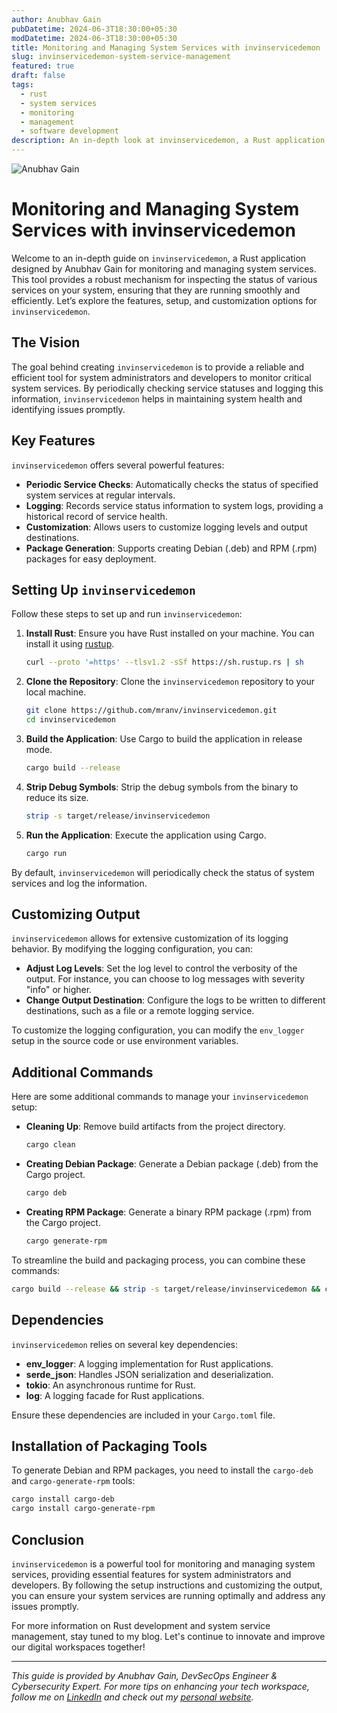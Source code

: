 ```yaml
---
author: Anubhav Gain
pubDatetime: 2024-06-3T18:30:00+05:30
modDatetime: 2024-06-3T18:30:00+05:30
title: Monitoring and Managing System Services with invinservicedemon
slug: invinservicedemon-system-service-management
featured: true
draft: false
tags:
  - rust
  - system services
  - monitoring
  - management
  - software development
description: An in-depth look at invinservicedemon, a Rust application designed for monitoring and managing system services, developed by Anubhav Gain.
---
```


<img src="/assets/blog-images/invinservicedemon.png" class="sm:w-full md:w-3/4 lg:w-1/2 mx-auto" alt="Anubhav Gain">

# Monitoring and Managing System Services with invinservicedemon

Welcome to an in-depth guide on `invinservicedemon`, a Rust application designed by Anubhav Gain for monitoring and managing system services. This tool provides a robust mechanism for inspecting the status of various services on your system, ensuring that they are running smoothly and efficiently. Let’s explore the features, setup, and customization options for `invinservicedemon`.

## The Vision

The goal behind creating `invinservicedemon` is to provide a reliable and efficient tool for system administrators and developers to monitor critical system services. By periodically checking service statuses and logging this information, `invinservicedemon` helps in maintaining system health and identifying issues promptly.

## Key Features

`invinservicedemon` offers several powerful features:

- **Periodic Service Checks**: Automatically checks the status of specified system services at regular intervals.
- **Logging**: Records service status information to system logs, providing a historical record of service health.
- **Customization**: Allows users to customize logging levels and output destinations.
- **Package Generation**: Supports creating Debian (.deb) and RPM (.rpm) packages for easy deployment.

## Setting Up `invinservicedemon`

Follow these steps to set up and run `invinservicedemon`:

1. **Install Rust**: Ensure you have Rust installed on your machine. You can install it using [rustup](https://rustup.rs/).

   ```bash
   curl --proto '=https' --tlsv1.2 -sSf https://sh.rustup.rs | sh
   ```

2. **Clone the Repository**: Clone the `invinservicedemon` repository to your local machine.

   ```bash
   git clone https://github.com/mranv/invinservicedemon.git
   cd invinservicedemon
   ```

3. **Build the Application**: Use Cargo to build the application in release mode.

   ```bash
   cargo build --release
   ```

4. **Strip Debug Symbols**: Strip the debug symbols from the binary to reduce its size.

   ```bash
   strip -s target/release/invinservicedemon
   ```

5. **Run the Application**: Execute the application using Cargo.

   ```bash
   cargo run
   ```

By default, `invinservicedemon` will periodically check the status of system services and log the information.

## Customizing Output

`invinservicedemon` allows for extensive customization of its logging behavior. By modifying the logging configuration, you can:

- **Adjust Log Levels**: Set the log level to control the verbosity of the output. For instance, you can choose to log messages with severity "info" or higher.
- **Change Output Destination**: Configure the logs to be written to different destinations, such as a file or a remote logging service.

To customize the logging configuration, you can modify the `env_logger` setup in the source code or use environment variables.

## Additional Commands

Here are some additional commands to manage your `invinservicedemon` setup:

- **Cleaning Up**: Remove build artifacts from the project directory.

  ```bash
  cargo clean
  ```

- **Creating Debian Package**: Generate a Debian package (.deb) from the Cargo project.

  ```bash
  cargo deb
  ```

- **Creating RPM Package**: Generate a binary RPM package (.rpm) from the Cargo project.

  ```bash
  cargo generate-rpm
  ```

To streamline the build and packaging process, you can combine these commands:

```bash
cargo build --release && strip -s target/release/invinservicedemon && cargo deb && cargo generate-rpm
```

## Dependencies

`invinservicedemon` relies on several key dependencies:

- **env_logger**: A logging implementation for Rust applications.
- **serde_json**: Handles JSON serialization and deserialization.
- **tokio**: An asynchronous runtime for Rust.
- **log**: A logging facade for Rust applications.

Ensure these dependencies are included in your `Cargo.toml` file.

## Installation of Packaging Tools

To generate Debian and RPM packages, you need to install the `cargo-deb` and `cargo-generate-rpm` tools:

```bash
cargo install cargo-deb
cargo install cargo-generate-rpm
```

## Conclusion

`invinservicedemon` is a powerful tool for monitoring and managing system services, providing essential features for system administrators and developers. By following the setup instructions and customizing the output, you can ensure your system services are running optimally and address any issues promptly.

For more information on Rust development and system service management, stay tuned to my blog. Let's continue to innovate and improve our digital workspaces together!

---

_This guide is provided by Anubhav Gain, DevSecOps Engineer & Cybersecurity Expert. For more tips on enhancing your tech workspace, follow me on [LinkedIn](https://www.linkedin.com/in/anubhavgain/) and check out my [personal website](https://www.mranv.github.io)._
